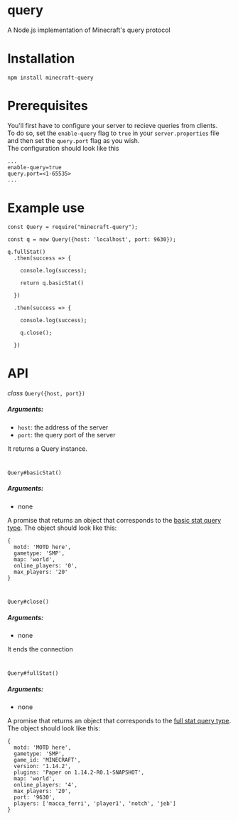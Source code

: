 # query
A Node.js implementation of Minecraft's query protocol

# Installation
`npm install minecraft-query`
#

# Prerequisites
You'll first have to configure your server to recieve queries from clients.<br>
To do so, set the `enable-query` flag to `true` in your `server.properties` file and then set the `query.port` flag as you wish. <br>
The configuration should look like this<br>
```
...
enable-query=true
query.port=<1-65535>
...
```

# Example use
```
const Query = require("minecraft-query");

const q = new Query({host: 'localhost', port: 9630});

q.fullStat()
  .then(success => {

    console.log(success);

    return q.basicStat()

  })

  .then(success => {

    console.log(success);

    q.close();

  })
```
#

# API
*class* `Query({host, port})`<br>
##### Arguments:
* `host`: the address of the server
* `port`: the query port of the server

It returns a Query instance.<br>
#

`Query#basicStat()`<br>
##### Arguments: 
* none

A promise that returns an object that corresponds to the [basic stat query type](https://wiki.vg/Query#Basic_stat).
The object should look like this:
```
{ 
  motd: 'MOTD here',
  gametype: 'SMP',
  map: 'world',
  online_players: '0',
  max_players: '20' 
}
```
#
`Query#close()`
##### Arguments: 
* none

It ends the connection
#
`Query#fullStat()`
##### Arguments: 
* none

A promise that returns an object that corresponds to the [full stat query type](https://wiki.vg/Query#Full_stat).
The object should look like this:
```
{ 
  motd: 'MOTD here',
  gametype: 'SMP',
  game_id: 'MINECRAFT',
  version: '1.14.2',
  plugins: 'Paper on 1.14.2-R0.1-SNAPSHOT',
  map: 'world',
  online_players: '4',
  max_players: '20',
  port: '9630',
  players: ['macca_ferri', 'player1', 'notch', 'jeb'] 
}
```
